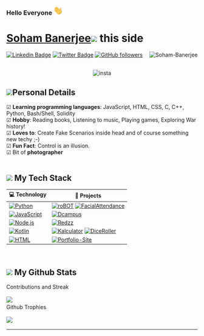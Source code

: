 ### Hello Everyone <img src="https://raw.githubusercontent.com/ABSphreak/ABSphreak/master/gifs/Hi.gif" width="5%">
# **[Soham Banerjee](https://soham4abc.github.io/)<img src="https://github.com/TheDudeThatCode/TheDudeThatCode/blob/master/Assets/Developer.gif" width="10%">** this side
<!-- Profile View Count -->
<img align="right" src="https://komarev.com/ghpvc/?username=soham4abc&label=Profile%20views&color=0e75b6&style=flat" alt="Soham-Banerjee"/>

<!-- Social Links -->
[![Linkedin Badge](https://img.shields.io/badge/-Soham%20Banerjee-blue?style=social&logo=Linkedin&logoColor=blue&link=https://www.linkedin.com/in/soham-banerjee-6091831b3/)](https://www.linkedin.com/in/soham-banerjee-6091831b3/) [![Twitter Badge](http://img.shields.io/badge/-@Soham4abc-1ca0f1?style=social&logo=twitter&logoColor=blue&link=https://twitter.com/Soham4abc)](https://twitter.com/Soham4abc)  [![GitHub followers](https://img.shields.io/github/followers/soham4abc?label=Follow&style=social)](https://github.com/soham4abc/?tab=follow)
<br>
<br>
<!-- Image/Photo -->
<p align="center"><img align="justify" src="https://st.depositphotos.com/1915171/5109/v/600/depositphotos_51091665-stock-illustration-coder-sign-icon-programmer-symbol.jpg" alt="insta" height="200" width="200"></p>

<!-- Personal Details -->
## <img src="https://media.giphy.com/media/VgCDAzcKvsR6OM0uWg/giphy.gif" width="30"/>Personal Details<br>
&#9745; **Learning programming languages**: JavaScript, HTML, CSS, C, C++, Python, Bash/Shell, Solidity <br>
&#9745; **Hobby**: Reading books, Listening to music, Playing games, Exploring War history!<br>
&#9745; **Loves to**: Create Fake Scenarios inside head and of course something new techy ;-) <br>
&#9745; **Fun Fact**: Control is an illusion. <br>
&#9745; Bit of **photographer**
<br>
<br>
<!-- Technical Knowledge -->
## <img src="https://github.com/TheDudeThatCode/TheDudeThatCode/blob/master/Assets/Medal.gif" width="5%"> My Tech Stack<br>

| 💻 **Technology** | 🚀 **Projects** |
|-|-|
| [![Python](https://img.shields.io/static/v1?label=&message=Python&color=3C78A9&logo=python&logoColor=FFFFFF)](https://www.python.org/) | [![roBOT](https://img.shields.io/static/v1?label=roBOT&message=%20&color=000605&logo=github&logoColor=white&labelColor=000605)](https://github.com/soham4abc/roBOT) [![FacialAttendance](https://img.shields.io/static/v1?label=FacialAttendance&message=%20&color=000605&logo=github&logoColor=white&labelColor=000605)](https://github.com/soham4abc/FacialAttendance)
| [![JavaScript](https://img.shields.io/static/v1?label=&message=JavaScript&color=F1E05A&logo=javascript&logoColor=FFFFFF)](https://developer.mozilla.org/en-US/docs/Web/JavaScript) | [![Dcampus](https://img.shields.io/static/v1?label=Dcampus&message=%20&color=000605&logo=github&logoColor=white&labelColor=000605)](https://github.com/quasar-rcciit/DCampus) |
| [![Node.js](https://img.shields.io/static/v1?label=&message=Node.js&color=47d147&logo=node.js&logoColor=FFFFFF)](https://nodejs.org/en/) | [![Redzz](https://img.shields.io/static/v1?label=Redzz&message=%20&color=000605&logo=github&logoColor=white&labelColor=000605)](https://github.com/soham4abc/Redzz) |
| [![Kotlin](https://img.shields.io/static/v1?label=&message=Kotlin&color=4FA1EF&logo=kotlin&logoColor=FFFFFF)](https://kotlinlang.org/) | [![Kalculator](https://img.shields.io/static/v1?label=Kalculator&message=%20&color=000605&logo=github&logoColor=white&labelColor=000605)](https://github.com/soham4abc/Kalculator) [![DiceRoller](https://img.shields.io/static/v1?label=DiceRoller&message=%20&color=000605&logo=github&logoColor=white&labelColor=000605)](https://github.com/soham4abc/DiceRoller) |
| [![HTML](https://img.shields.io/static/v1?label=&message=HTML&color=ff751a&logo=HTML5&logoColor=FFFFFF)](https://developer.mozilla.org/en-US/docs/Web/Guide/HTML/HTML5) | [![Portfolio-Site](https://img.shields.io/static/v1?label=Portfolio-Site&message=%20&color=000605&logo=github&logoColor=white&labelColor=000605)](https://github.com/soham4abc/portfolio) |
<br>

<!-- Github Stats -->
## <img src="https://github.com/TheDudeThatCode/TheDudeThatCode/blob/master/Assets/Rocket.gif" width="5%"> My Github Stats

<summary>Contributions and Streak</summary>
<br>
<img src="https://github-readme-streak-stats.herokuapp.com/?user=soham4abc&theme=dracula">



<summary>Github Trophies</summary>
<br>
<img src="https://github-profile-trophy.vercel.app/?username=soham4abc&theme=onedark">


------ 
